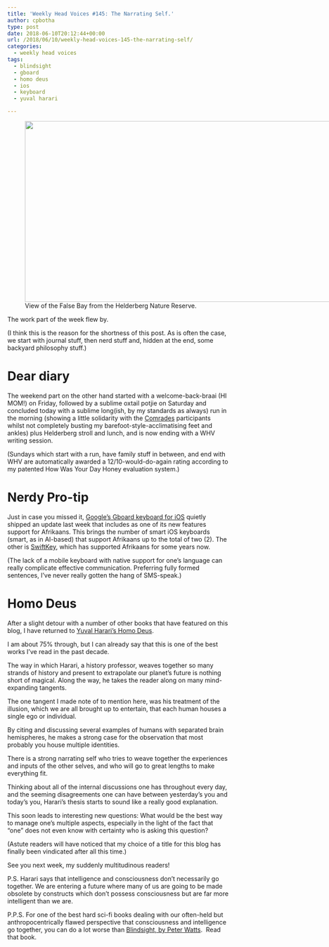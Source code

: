```yaml
---
title: 'Weekly Head Voices #145: The Narrating Self.'
author: cpbotha
type: post
date: 2018-06-10T20:12:44+00:00
url: /2018/06/10/weekly-head-voices-145-the-narrating-self/
categories:
  - weekly head voices
tags:
  - blindsight
  - gboard
  - homo deus
  - ios
  - keyboard
  - yuval harari

---
```

<figure id="attachment_3191" aria-describedby="caption-attachment-3191" style="width: 840px" class="wp-caption alignnone"><a href="https://cpbotha.net/wp-content/uploads/2018/06/false_bay_from_helderberg.jpg" data-rel="lightbox-image-0" data-rl_title="" data-rl_caption="" title=""><img data-attachment-id="3191" data-permalink="https://cpbotha.net/2018/06/10/weekly-head-voices-145-the-narrating-self/false_bay_from_helderberg/" data-orig-file="https://cpbotha.net/wp-content/uploads/2018/06/false_bay_from_helderberg.jpg" data-orig-size="4032,1977" data-comments-opened="1" data-image-meta="{&quot;aperture&quot;:&quot;1.8&quot;,&quot;credit&quot;:&quot;&quot;,&quot;camera&quot;:&quot;iPhone 8&quot;,&quot;caption&quot;:&quot;&quot;,&quot;created_timestamp&quot;:&quot;1528640388&quot;,&quot;copyright&quot;:&quot;&quot;,&quot;focal_length&quot;:&quot;3.99&quot;,&quot;iso&quot;:&quot;25&quot;,&quot;shutter_speed&quot;:&quot;0.00041597337770383&quot;,&quot;title&quot;:&quot;&quot;,&quot;orientation&quot;:&quot;1&quot;}" data-image-title="false_bay_from_helderberg" data-image-description="" data-medium-file="https://cpbotha.net/wp-content/uploads/2018/06/false_bay_from_helderberg-300x147.jpg" data-large-file="https://cpbotha.net/wp-content/uploads/2018/06/false_bay_from_helderberg-1024x502.jpg" class="wp-image-3191 size-large" src="https://cpbotha.net/wp-content/uploads/2018/06/false_bay_from_helderberg-1024x502.jpg" alt="" width="840" height="412" srcset="https://cpbotha.net/wp-content/uploads/2018/06/false_bay_from_helderberg-1024x502.jpg 1024w, https://cpbotha.net/wp-content/uploads/2018/06/false_bay_from_helderberg-300x147.jpg 300w, https://cpbotha.net/wp-content/uploads/2018/06/false_bay_from_helderberg-768x377.jpg 768w, https://cpbotha.net/wp-content/uploads/2018/06/false_bay_from_helderberg-1200x588.jpg 1200w" sizes="(max-width: 709px) 85vw, (max-width: 909px) 67vw, (max-width: 1362px) 62vw, 840px" /></a><figcaption id="caption-attachment-3191" class="wp-caption-text">View of the False Bay from the Helderberg Nature Reserve.</figcaption></figure> 

The work part of the week flew by.

(I think this is the reason for the shortness of this post. As is often the case, we start with journal stuff, then nerd stuff and, hidden at the end, some backyard philosophy stuff.)

# Dear diary

The weekend part on the other hand started with a welcome-back-braai (HI MOM!) on Friday, followed by a sublime oxtail potjie on Saturday and concluded today with a sublime long(ish, by my standards as always) run in the morning (showing a little solidarity with the [Comrades][1] participants whilst not completely busting my barefoot-style-acclimatising feet and ankles) plus Helderberg stroll and lunch, and is now ending with a WHV writing session.

(Sundays which start with a run, have family stuff in between, and end with WHV are automatically awarded a 12/10-would-do-again rating according to my patented How Was Your Day Honey evaluation system.)

# Nerdy Pro-tip

Just in case you missed it, [Google&#8217;s Gboard keyboard for iOS][2] quietly shipped an update last week that includes as one of its new features support for Afrikaans. This brings the number of smart iOS keyboards (smart, as in AI-based) that support Afrikaans up to the total of two (2). The other is [SwiftKey][3], which has supported Afrikaans for some years now.

(The lack of a mobile keyboard with native support for one&#8217;s language can really complicate effective communication. Preferring fully formed sentences, I&#8217;ve never really gotten the hang of SMS-speak.)

# Homo Deus

After a slight detour with a number of other books that have featured on this blog, I have returned to [Yuval Harari&#8217;s Homo Deus][4].

I am about 75% through, but I can already say that this is one of the best works I&#8217;ve read in the past decade.

The way in which Harari, a history professor, weaves together so many strands of history and present to extrapolate our planet&#8217;s future is nothing short of magical. Along the way, he takes the reader along on many mind-expanding tangents.

The one tangent I made note of to mention here, was his treatment of the illusion, which we are all brought up to entertain, that each human houses a single ego or individual.

By citing and discussing several examples of humans with separated brain hemispheres, he makes a strong case for the observation that most probably you house multiple identities.

There is a strong narrating self who tries to weave together the experiences and inputs of the other selves, and who will go to great lengths to make everything fit.

Thinking about all of the internal discussions one has throughout every day, and the seeming disagreements one can have between yesterday&#8217;s you and today&#8217;s you, Harari&#8217;s thesis starts to sound like a really good explanation.

This soon leads to interesting new questions: What would be the best way to manage one&#8217;s multiple aspects, especially in the light of the fact that &#8220;one&#8221; does not even know with certainty who is asking this question?

(Astute readers will have noticed that my choice of a title for this blog has finally been vindicated after all this time.)

See you next week, my suddenly multitudinous readers!

P.S. Harari says that intelligence and consciousness don&#8217;t necessarily go together. We are entering a future where many of us are going to be made obsolete by constructs which don&#8217;t possess consciousness but are far more intelligent than we are.

P.P.S. For one of the best hard sci-fi books dealing with our often-held but anthropocentrically flawed perspective that consciousness and intelligence go together, you can do a lot worse than [Blindsight, by Peter Watts][5].  Read that book.

&nbsp;

 [1]: http://ewn.co.za/2018/06/10/it-was-an-emotional-race-says-2018comrades-winner
 [2]: https://itunes.apple.com/us/app/gboard/id1091700242?mt=8
 [3]: https://itunes.apple.com/za/app/swiftkey-keyboard/id911813648?mt=8
 [4]: https://www.theguardian.com/books/2016/sep/11/homo-deus-brief-history-tomorrow-yuval-noah-harari-review
 [5]: https://books.google.co.za/books/about/Blindsight.html?id=FVMzz-xINLsC&source=kp_cover&redir_esc=y
